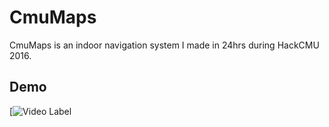 # CmuMaps
CmuMaps is an indoor navigation system I made in 24hrs during HackCMU 2016.

## Demo

[![Video Label](https://youtu.be/O6EmxE8in8o)
